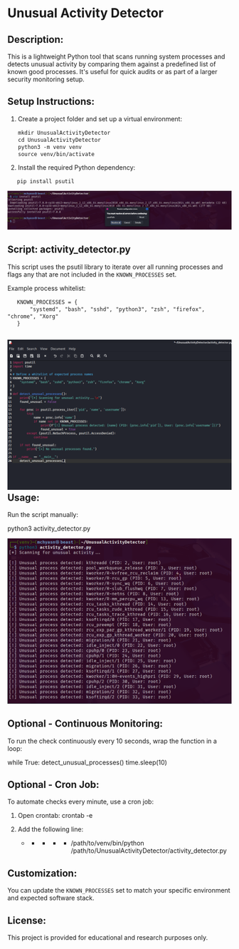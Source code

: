 Unusual Activity Detector
=========================

Description:
------------
This is a lightweight Python tool that scans running system processes and detects unusual activity by comparing them against a predefined list of known good processes. It's useful for quick audits or as part of a larger security monitoring setup.

Setup Instructions:
-------------------
1. Create a project folder and set up a virtual environment:
   ```
   mkdir UnusualActivityDetector
   cd UnusualActivityDetector
   python3 -m venv venv
   source venv/bin/activate
   ```
3. Install the required Python dependency:
```
   pip install psutil
```

![Anomaly Detection Alert](https://raw.githubusercontent.com/mchyasn/cyber-Projs-beginner-to-advanced/main/UnusualActivityDetector/sc/2025-07-05_21-06.png)

Script: activity_detector.py
----------------------------
This script uses the psutil library to iterate over all running processes and flags any that are not included in the `KNOWN_PROCESSES` set.

Example process whitelist:
```
   KNOWN_PROCESSES = {
       "systemd", "bash", "sshd", "python3", "zsh", "firefox", "chrome", "Xorg"
   }
```
![Suspicious Activity Detected](https://raw.githubusercontent.com/mchyasn/cyber-Projs-beginner-to-advanced/main/UnusualActivityDetector/sc/2025-07-05_21-08.png)
Usage:
------
Run the script manually:

   python3 activity_detector.py

![Security Alert Dashboard](https://raw.githubusercontent.com/mchyasn/cyber-Projs-beginner-to-advanced/main/UnusualActivityDetector/sc/2025-07-05_21-09.png)

Optional - Continuous Monitoring:
---------------------------------
To run the check continuously every 10 seconds, wrap the function in a loop:

   while True:
       detect_unusual_processes()
       time.sleep(10)

Optional - Cron Job:
--------------------
To automate checks every minute, use a cron job:

1. Open crontab:
   crontab -e

2. Add the following line:
   * * * * * /path/to/venv/bin/python /path/to/UnusualActivityDetector/activity_detector.py

Customization:
--------------
You can update the `KNOWN_PROCESSES` set to match your specific environment and expected software stack.

License:
--------
This project is provided for educational and research purposes only.
